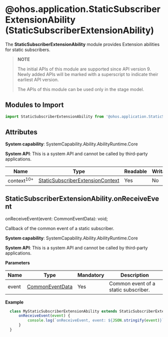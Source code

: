 # @ohos.application.StaticSubscriberExtensionAbility (StaticSubscriberExtensionAbility)

The **StaticSubscriberExtensionAbility** module provides Extension abilities for static subscribers.

> **NOTE**
>
> The initial APIs of this module are supported since API version 9. Newly added APIs will be marked with a superscript to indicate their earliest API version.
>
> The APIs of this module can be used only in the stage model.
## Modules to Import

```ts
import StaticSubscriberExtensionAbility from '@ohos.application.StaticSubscriberExtensionAbility';
```

## Attributes

**System capability**: SystemCapability.Ability.AbilityRuntime.Core

**System API**: This is a system API and cannot be called by third-party applications.

| Name   | Type                                                        | Readable| Writable| Description    |
| ------- | ------------------------------------------------------------ | ---- | ---- | -------- |
| context<sup>10+</sup> | [StaticSubscriberExtensionContext](js-apis-application-StaticSubscriberExtensionContext.md) | Yes  | No  | Context.|

## StaticSubscriberExtensionAbility.onReceiveEvent

onReceiveEvent(event: CommonEventData): void;

Callback of the common event of a static subscriber.

**System capability**: SystemCapability.Ability.AbilityRuntime.Core

**System API**: This is a system API and cannot be called by third-party applications.

**Parameters**

| Name| Type| Mandatory| Description|
| -------- | -------- | -------- | -------- |
| event | [CommonEventData](js-apis-commonEventManager.md#commoneventdata) | Yes| Common event of a static subscriber.|

**Example**
  ```ts
    class MyStaticSubscriberExtensionAbility extends StaticSubscriberExtensionAbility {
        onReceiveEvent(event) {
            console.log(`onReceiveEvent, event: ${JSON.stringify(event)}`);
        }
    }
  ```
